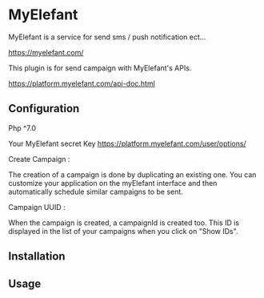 # MyElefant

MyElefant is a service for send sms / push notification ect...

https://myelefant.com/

This plugin is for send campaign with MyElefant's APIs.

https://platform.myelefant.com/api-doc.html


## Configuration

Php ^7.0

Your MyElefant secret Key https://platform.myelefant.com/user/options/

Create Campaign :

The creation of a campaign is done by duplicating an existing one. You can customize your application on the myElefant interface and then automatically schedule similar campaigns to be sent.

Campaign UUID :

When the campaign is created, a campaignId is created too.
This ID is displayed in the list of your campaigns when you click on "Show IDs".

## Installation


## Usage

